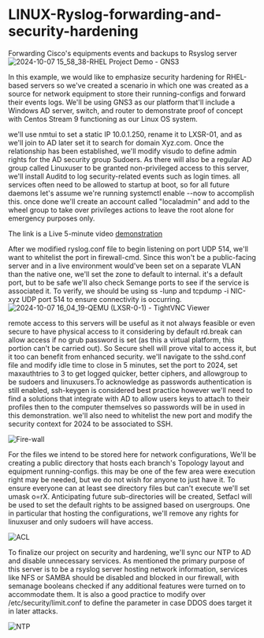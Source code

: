 # LINUX-Ryslog-forwarding-and-security-hardening

Forwarding Cisco's equipments events and backups to Rsyslog server
![2024-10-07 15_58_38-RHEL Project Demo - GNS3](https://github.com/user-attachments/assets/6295cdff-010b-4a67-b100-80523355f28d)

In this example, we would like to emphasize security hardening for RHEL-based servers so we've created a scenario in which one was created as a source for network equipment to store their running-configs and forward their events logs. We'll be using GNS3 as our platform that'll include a Windows AD server, switch, and router to demonstrate proof of concept with Centos Stream 9 functioning as our Linux OS system.

we'll use nmtui to set a static IP 10.0.1.250, rename it to LXSR-01, and as we'll join to AD later set it to search for domain Xyz.com. Once the relationship has been established, we'll modify visudo to define admin rights for the AD security group Sudoers. As there will also be a regular AD group called Linuxuser to be granted non-privileged access to this server, we'll install Auditd to log security-related events such as login times. all services often need to be allowed to startup at boot, so for all future daemons let's assume we're running systemctl enable --now to accomplish this. once done we'll create an account called "localadmin" and add to the wheel group to take over privileges actions to leave the root alone for emergency purposes only.

The link is a Live 5-minute video [demonstration](https://github.com/user-attachments/assets/bdf604b2-da3b-4386-85f0-6ac569808f42)


After we modified ryslog.conf file to begin listening on port UDP 514, we'll want to whitelist the port in firewall-cmd. Since this won't be a public-facing server and in a live environment would've been set on a separate VLAN than the native one, we'll set the zone to default to internal. it's a default port, but to be safe we'll also check Semange ports to see if the service is associated it. To verify, we should be using ss -lunp and tcpdump -i NIC-xyz UDP port 514 to ensure connectivity is occurring.
![2024-10-07 16_04_19-QEMU (LXSR-0-1) - TightVNC Viewer](https://github.com/user-attachments/assets/35d206ab-1b63-465c-bf24-aaa5c8e16c0d)

remote access to this servers will be useful as it not always feasible or even secure to have physical access to it considering by default rd.break can allow access if no grub password is set (as this a virtual platform, this portion can't be carried out). So Secure shell will prove vital to access it, but it too can benefit from enhanced security. we'll navigate to the sshd.conf file and modify idle time to close in 5 minutes, set the port to 2024, set maxauthtries to 3 to get logged quicker, better ciphers, and allowgroup to be sudoers and linuxusers.To acknowledge as passwords authentication is still enabled, ssh-keygen is considered best practice however we'll need to find a solutions that integrate with AD to allow users keys to attach to their profiles then to the computer themselves so passwords will be in used in this demonstration. we'll also need to whitelist the new port and modify the security context for 2024 to be associated to SSH.

![Fire-wall](https://github.com/user-attachments/assets/d1818e5a-6ee5-4481-99d6-52e1cc953d54)


For the files we intend to be stored here for network configurations, We'll be creating a public directory that hosts each branch's Topology layout and equipment running-configs. this may be one of the few area were execution right may be needed, but we do not wish for anyone to just have it. To ensure everyone can at least see directory files but can't execute we'll set umask o=rX. Anticipating future sub-directories will be created, Setfacl will be used to set the default rights to be assigned based on usergroups. One in particular that hosting the configurations, we'll remove any rights for linuxuser and only sudoers will have access.

![ACL](https://github.com/user-attachments/assets/6fd07eb4-74df-4ae2-8265-229908398b70)


To finalize our project on security and hardening, we'll sync our NTP to AD and disable unnecessary services. As mentioned the primary purpose of this server is to be a rsyslog server hosting network information, services like NFS or SAMBA should be disabled and blocked in our firewall, with semanage booleans checked if any additional features were turned on to accommodate them. It is also a good practice to modify over /etc/security/limit.conf to define the parameter in case DDOS does target it in later attacks.

![NTP](https://github.com/user-attachments/assets/facdb6e1-9f70-4ad0-8ca4-4abfd93255ae)
